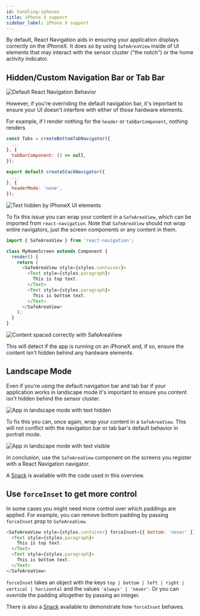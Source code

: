 ```yaml
---
id: handling-iphonex
title: iPhone X support
sidebar_label: iPhone X support
---
```


By default, React Navigation aids in ensuring your application displays correctly on the iPhoneX. It does so by using `SafeAreaView` inside of UI elements that may interact with the sensor cluster ("the notch") or the home activity indicator.

## Hidden/Custom Navigation Bar or Tab Bar

![Default React Navigation Behavior](/docs/assets/iphoneX/01-iphonex-default.png)

However, if you're overriding the default navigation bar, it's important to ensure your UI doesn't interfere with either of those hardware elements.

For example, if I render nothing for the `header` or `tabBarComponent`, nothing renders

```javascript
const Tabs = createBottomTabNavigator({
  ...
}, {
  tabBarComponent: () => null,
});

export default createStackNavigator({
  ...
}, {
  headerMode: 'none',
});
```

![Text hidden by iPhoneX UI elements](/docs/assets/iphoneX/02-iphonex-content-hidden.png)

To fix this issue you can wrap your content in a `SafeAreaView`, which can be imported from `react-navigation`. Note that `SafeAreaView` should not wrap entire navigators, just the screen components or any content in them.

```javascript
import { SafeAreaView } from 'react-navigation';

class MyHomeScreen extends Component {
  render() {
    return (
      <SafeAreaView style={styles.container}>
        <Text style={styles.paragraph}>
          This is top text.
        </Text>
        <Text style={styles.paragraph}>
          This is bottom text.
        </Text>
      </SafeAreaView>
    );
  }
}
```

![Content spaced correctly with SafeAreaView](/docs/assets/iphoneX/03-iphonex-content-fixed.png)

This will detect if the app is running on an iPhoneX and, if so, ensure the content isn't hidden behind any hardware elements.

## Landscape Mode

Even if you're using the default navigation bar and tab bar if your application works in landscape mode it's important to ensure you content isn't hidden behind the sensor cluster.

![App in landscape mode with text hidden](/docs/assets/iphoneX/04-iphonex-landscape-hidden.png)

To fix this you can, once again, wrap your content in a `SafeAreaView`. This will not conflict with the navigation bar or tab bar's default behavior in portrait mode.

![App in landscape mode with text visible](/docs/assets/iphoneX/05-iphonex-landscape-fixed.png)

In conclusion, use the `SafeAreaView` component on the screens you register with a React Navigation navigator.

A [Snack](https://snack.expo.io/@react-navigation/react-navigation-docs:-iphonex-demo-v3) is available with the code used in this overview.

## Use `forceInset` to get more control

In some cases you might need more control over which paddings are applied. For example, you can remove bottom padding by passing `forceInset` prop to `SafeAreaView`.

```javascript
<SafeAreaView style={styles.container} forceInset={{ bottom: 'never' }}>
  <Text style={styles.paragraph}>
    This is top text.
  </Text>
  <Text style={styles.paragraph}>
    This is bottom text.
  </Text>
</SafeAreaView>
```

`forceInset` takes an object with the keys `top | bottom | left | right | vertical | horizontal` and the values `'always' | 'never'`. Or you can override the padding altogether by passing an integer.

There is also a [Snack](https://snack.expo.io/@react-navigation/react-navigation-docs:-safeareaview-demo-v3) available to demonstrate how `forceInset` behaves.
